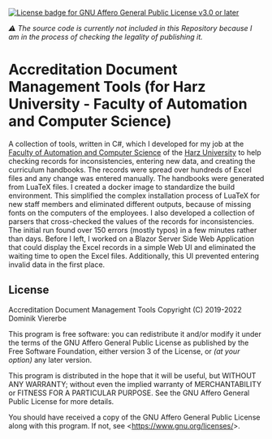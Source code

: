 [![License badge for GNU Affero General Public License v3.0 or later](https://img.shields.io/badge/License-AGPL--3.0--or--later-informational)](https://www.gnu.org/licenses/gpl-3.0-standalone.html)

*⚠️ The source code is currently not included in this Repository because I am in the process of checking the legality of publishing it.*

# Accreditation Document Management Tools (for Harz University - Faculty of Automation and Computer Science)

A collection of tools, written in C#, which I developed for my job at the [Faculty of Automation and Computer Science](https://www.hs-harz.de/en/study/faculty-of-automation-and-computer-science) of the [Harz University](https://www.hs-harz.de/en/) to help checking records for inconsistencies, entering new data, and creating the curriculum handbooks. The records were spread over hundreds of Excel files and any change was entered manually. The handbooks were generated from LuaTeX files. I created a docker image to standardize the build environment. This simplified the complex installation process of LuaTeX for new staff members and eliminated different outputs, because of missing fonts on the computers of the employees. I also developed a collection of parsers that cross-checked the values of the records for inconsistencies. The initial run found over 150 errors (mostly typos) in a few minutes rather than days. Before I left, I worked on a Blazor Server Side Web Application that could display the Excel records in a simple Web UI and eliminated the waiting time to open the Excel files. Additionally, this UI prevented entering invalid data in the first place.

## License

Accreditation Document Management Tools
Copyright (C) 2019-2022 Dominik Viererbe

This program is free software: you can redistribute it and/or modify it under the terms of the GNU Affero General Public License as published by the Free Software Foundation, either version 3 of the License, or *(at your option)* any later version.

This program is distributed in the hope that it will be useful, but WITHOUT ANY WARRANTY; without even the implied warranty of MERCHANTABILITY or FITNESS FOR A PARTICULAR PURPOSE. See the GNU Affero General Public License for more details.

You should have received a copy of the GNU Affero General Public License along with this program. If not, see <<https://www.gnu.org/licenses/>>.